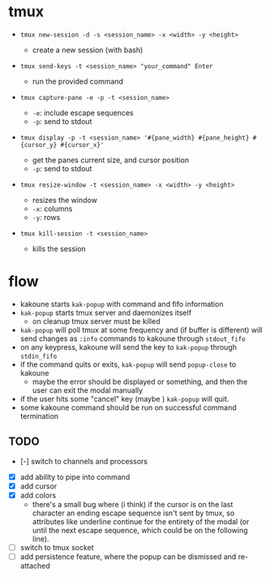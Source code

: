 # tmux

- `tmux new-session -d -s <session_name> -x <width> -y <height>`
  - create a new session (with bash)
- `tmux send-keys -t <session_name> "your_command" Enter`
  - run the provided command
- `tmux capture-pane -e -p -t <session_name>`
  - `-e`: include escape sequences
  - `-p`: send to stdout
- `tmux display -p -t <session_name> '#{pane_width} #{pane_height} #{cursor_y} #{cursor_x}'`
  - get the panes current size, and cursor position
  - `-p`: send to stdout

- `tmux resize-window -t <session_name> -x <width> -y <height>`
  - resizes the window
  - `-x`: columns
  - `-y`: rows

- `tmux kill-session -t <session_name>`
  - kills the session


# flow

- kakoune starts `kak-popup` with command and fifo information
- `kak-popup` starts tmux server and daemonizes itself
  - on cleanup tmux server must be killed
- `kak-popup` will poll tmux at some frequency and (if buffer is different) will
  send changes as `:info` commands to kakoune through `stdout_fifo`
- on any keypress, kakoune will send the key to `kak-popup` through `stdin_fifo`
- if the command quits or exits, `kak-popup` will send `popup-close` to kakoune
  - maybe the error should be displayed or something, and then the user can exit
    the modal manually
- if the user hits some "cancel" key (maybe <esc>) `kak-popup` will quit.
- some kakoune command should be run on successful command termination


## TODO

- [-] switch to channels and processors
- [x] add ability to pipe into command
- [x] add cursor
- [x] add colors
  - there's a small bug where (i think) if the cursor is on the last character
    an ending escape sequence isn't sent by tmux, so attributes like underline
    continue for the entirety of the modal (or until the next escape sequence,
    which could be on the following line).
- [ ] switch to tmux socket
- [ ] add persistence feature, where the popup can be dismissed and re-attached
